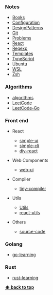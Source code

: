 ### Notes

- [Books](/docs/Books.md)
- [Configuration](/docs/Configuration/prettier.md)
- [DesignPatterns](/docs/DesignPatterns/README.md)
- [Git](/docs/Git.md)
- [Problems](/docs/Problems/FrontEnd.md)
- [React](/docs/React.md)
- [Regexp](/docs/Regexp.md)
- [Templates](/docs/Templates.md)
- [TypeScript](/docs/TypeScript.md)
- [Ubuntu](/docs/Ubuntu.md)
- [WSL](/docs/WSL.md)
- [Zsh](/docs/Zsh.md)

### Algorithms

- [algorithms](https://github.com/z9956/algorithms)
- [LeetCode](https://github.com/z9956/LeetCode)
- [LeetCode-Go](https://github.com/z9956/LeetCode-Go)

### Front end

- React

    - [simple-ui](https://github.com/z9956/simple-ui)
    - [simple-cli](https://github.com/z9956/simple-cli)
    - [diy-react](https://github.com/z9956/diy-react)

- Web Components

    - [web-ui](https://github.com/z9956/web-ui)

- Compiler

    - [tiny-compiler](https://github.com/z9956/tiny-compiler)

- Utils

    - [Utils](src/utils/)
    - [react-utils](https://github.com/z9956/react-utils)

- Others
    - [source-code](https://github.com/z9956/source-code)

### Golang

- [go-learning](https://github.com/z9956/go-learning)

### Rust

- [rust-learning](https://github.com/z9956/rust-learning)

**[⬆ back to top](#notes)**
